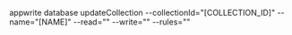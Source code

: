 appwrite database updateCollection --collectionId="[COLLECTION_ID]" --name="[NAME]" --read="" --write="" --rules="" 